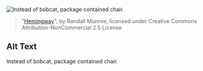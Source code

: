 ![Instead of bobcat, package contained chair.](https://imgs.xkcd.com/comics/hemingway.png)
> "[Hemingway](https://xkcd.com/1540/)", by Randall Munroe, licensed under Creative Commons Attribution-NonCommercial 2.5 License

## Alt Text
Instead of bobcat, package contained chair.
